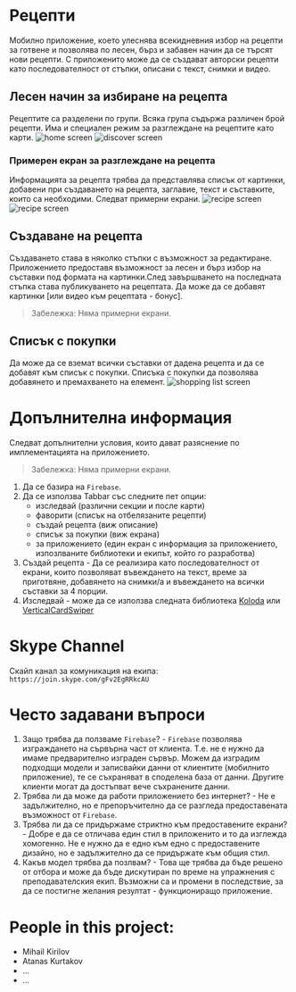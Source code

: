 # Рецепти

Мобилно приложение, което улеснява всекидневния избор на рецепти за готвене и позволява по лесен, бърз и забавен начин да се търсят нови рецепти. С приложенито може да се създават авторски рецепти като последователност от стъпки, описани с текст, снимки и видео.

## Лесен начин за избиране на рецепта
Рецептите са разделени по групи. Всяка група съдържа различен брой рецепти. Има и специален режим за разглеждане на рецептите като карти. 
![home screen](assets/home_screen.jpg)
![discover screen](assets/home_discover.jpg)

### Примерен екран за разглеждане на рецепта
Информацията за рецепта трябва да представлява списък от картинки, добавени при създаването на рецепта, заглавие, текст и съставките, които са необходими. Следват примерни екрани.
![recipe screen](assets/recipe.jpg)
![recipe screen](assets/recipe_2.jpg)

## Създаване на рецепта
Създаването става в няколко стъпки с възможност за редактиране. Приложението предоставя възможност за лесен и бърз избор на съставки под формата на картинки.След завършването на последната стъпка става публикуването на рецептата. 
Да може да се добавят картинки [или видео към рецептата - бонус].
>Забележка: Няма примерни екрани.

## Списък с покупки
Да може да се вземат всички съставки от дадена рецепта и да се добавят към списък с покупки. Списъка с покупки да позволява добавянето и премахването на елемент.
![shopping list screen](assets/shopping_list.jpg)


# Допълнителна информация
Следват допълнителни условия, които дават разяснение по имплементацията на приложението.
>Забележка: Няма примерни екрани.

1. Да се базира на `Firebase`.
2. Да се използва Tabbar със следните пет опции:
    - изследвай (различни секции и после карти)
    - фаворити (списък на отбелязаните рецепти)
    - създай рецепта (виж описание)
    - списък за покупки (виж екрана)
    - за приложението (един екран с информация за приложението, изпозлваните библиотеки и екипът, който го разработва)
3. Създай рецепта - Да се реализира като последователност от екрани, които позволяват въвеждането на текст, време за приготвяне, добавянето на снимки/а и въвеждането на всички съставки за 4 порции.
4. Изследвай - може да се използва следната библиотека [Koloda](https://github.com/Yalantis/Koloda) или [VerticalCardSwiper](https://github.com/JoniVR/VerticalCardSwiper)

# Skype Channel

Скайп канал за комуникация на екипа:
`https://join.skype.com/gFv2EgRRkcAU`

# Често задавани въпроси

1. Защо трябва да ползваме `Firebase`? - `Firebase` позволява изграждането на сървърна част от клиента. Т.е. не е нужно да имаме предварително изграден сървър. Можем да изградим подходщи модели и записвайки данни от клиентите (мобилнито приложение), те се съхраняват в споделена база от данни. Другите клиенти могат да достъпват вече съхранените данни.
2. Трябва ли да може да работи приложението без интернет? - Не е задължително, но е препоръчително да се разгледа предоставената възможност от `Firebase`.
3. Трябва ли да се придържаме стриктно към предоставените екрани? - Добре е да се отличава един стил в приложенито и то да изглежда хомогенно. Не е нужно да е едно към едно с предоставените дизайно, но е задължително да се придържате към общия стил.
4. Какъв модел трябва да позлвам? - Това ще трябва да бъде решено от отбора и може да бъде дискутиран по време на упражнения с преподавателския екип. Възможни са и промени в последствие, за да се постигне желания резултат - функциониращо приложение.



# People in this project:

* Mihail Kirilov
* Atanas Kurtakov
* ...
* ...
